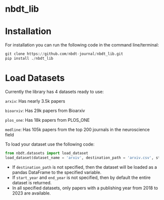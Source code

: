 # nbdt_lib


# Installation

For installation you can run the following code in the command line/terminal:
```python
git clone https://github.com/nbdt-journal/nbdt_lib.git
pip install ./nbdt_lib

```

# Load Datasets

Currently the library has 4 datasets ready to use:

`arxiv`: Has nearly 3.5k papers

`bioarxiv`: Has 29k papers from Bioarxiv

`plos_one`: Has 18k papers from PLOS_ONE

`medline`: Has 105k papers from the top 200 journals in the neuroscience field

To load your dataset use the following code:

```python
from nbdt.datasets import load_dataset
load_dataset(dataset_name = 'arxiv', destination_path = 'arxiv.csv', start_year = 2018, end_year = 2023)

```
- If `destination_path` is not specified, then the dataset will be loaded as a pandas DataFrame to the specified variable.
- If `start_year` and `end_year` is not specified, then by default the entire dataset is returned.
- In all specified datasets, only papers with a publishing year from 2018 to 2023 are available.
